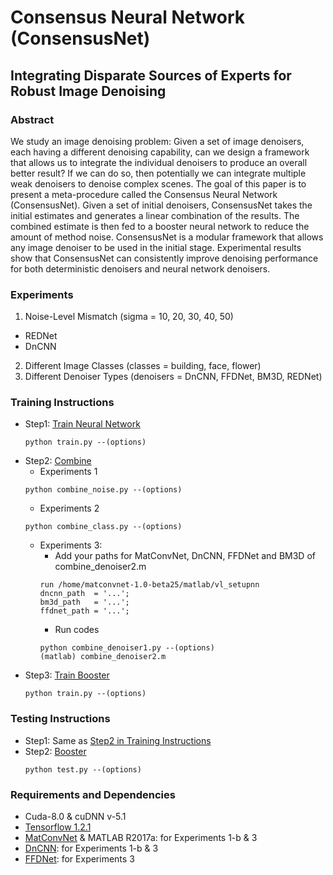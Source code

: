 # Consensus Neural Network (ConsensusNet)

## Integrating Disparate Sources of Experts for Robust Image Denoising

### Abstract

We study an image denoising problem: Given a set of image denoisers, each having a different denoising capability, can we design a framework that allows us to integrate the individual denoisers to produce an overall better result? If we can do so, then potentially we can integrate multiple weak denoisers to denoise complex scenes. The goal of this paper is to present a meta-procedure called the Consensus Neural Network (ConsensusNet). Given a set of initial denoisers, ConsensusNet takes the initial estimates and generates a linear combination of the results. The combined estimate is then fed to a booster neural network to reduce the amount of method noise. ConsensusNet is a modular framework that allows any image denoiser to be used in the initial stage. Experimental results show that ConsensusNet can consistently improve denoising performance for both deterministic denoisers and neural network denoisers.


### Experiments
1. Noise-Level Mismatch (sigma = 10, 20, 30, 40, 50)
- REDNet
- DnCNN
2. Different Image Classes (classes = building, face, flower)
3. Different Denoiser Types (denoisers = DnCNN, FFDNet, BM3D, REDNet)

### Training Instructions
- Step1: [Train Neural Network](./train/1.single)
  ```
  python train.py --(options)
  ```
- Step2: [Combine](./combine)
  - Experiments 1
  ```
  python combine_noise.py --(options)
  ```
  - Experiments 2
  ```
  python combine_class.py --(options)
  ```
  - Experiments 3: 
    - Add your paths for MatConvNet, DnCNN, FFDNet and BM3D of combine_denoiser2.m
    ```
    run /home/matconvnet-1.0-beta25/matlab/vl_setupnn
    dncnn_path	= '...';
    bm3d_path	= '...';
    ffdnet_path	= '...';
    ```
    - Run codes
    ```
    python combine_denoiser1.py --(options)
    (matlab) combine_denoiser2.m
    ```
- Step3: [Train Booster](./train/2.booster)
  ```
  python train.py --(options)
  ```

### Testing Instructions
- Step1: Same as [Step2 in Training Instructions](README#L22)
- Step2: [Booster](./test)
  ```
  python test.py --(options)
  ```

### Requirements and Dependencies
- Cuda-8.0 & cuDNN v-5.1
- [Tensorflow 1.2.1](https://www.tensorflow.org/)
- [MatConvNet](http://www.vlfeat.org/matconvnet/) & MATLAB R2017a: for Experiments 1-b & 3
- [DnCNN](https://github.com/cszn/DnCNN): for Experiments 1-b & 3
- [FFDNet](https://github.com/cszn/FFDNet): for Experiments 3
